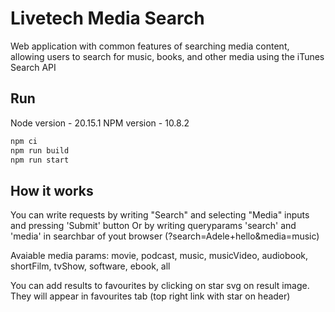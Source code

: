 # Livetech Media Search

Web application with common features of searching media content, allowing users to search for music, books, and other media using the iTunes Search API

## Run

Node version - 20.15.1
NPM version - 10.8.2
```bash
npm ci
npm run build
npm run start
```

## How it works

You can write requests by writing "Search" and selecting "Media" inputs and pressing 'Submit' button
Or by writing queryparams 'search' and 'media' in searchbar of yout browser (?search=Adele+hello&media=music)

Avaiable media params: movie, podcast, music, musicVideo, audiobook, shortFilm, tvShow, software, ebook, all

You can add results to favourites by clicking on star svg on result image. They will appear in favourites tab (top right link with star on header)
